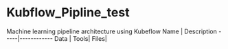# Kubflow_Pipline_test
Machine learning pipeline architecture using Kubeflow
Name | Description
-----|------------
Data | 
Tools|
Files|
